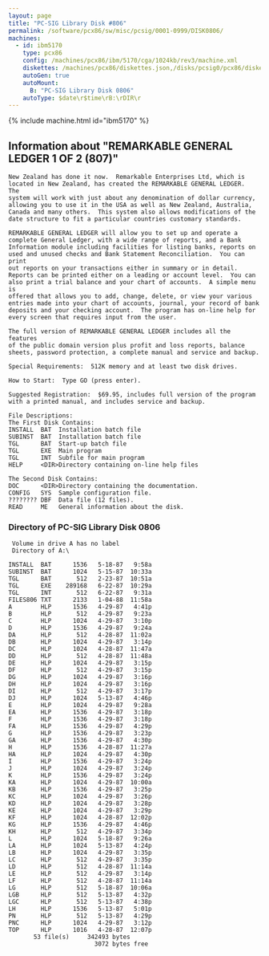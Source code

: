 ```yaml
---
layout: page
title: "PC-SIG Library Disk #806"
permalink: /software/pcx86/sw/misc/pcsig/0001-0999/DISK0806/
machines:
  - id: ibm5170
    type: pcx86
    config: /machines/pcx86/ibm/5170/cga/1024kb/rev3/machine.xml
    diskettes: /machines/pcx86/diskettes.json,/disks/pcsig0/pcx86/diskettes.json
    autoGen: true
    autoMount:
      B: "PC-SIG Library Disk 0806"
    autoType: $date\r$time\rB:\rDIR\r
---
```


{% include machine.html id="ibm5170" %}

## Information about "REMARKABLE GENERAL LEDGER 1 OF 2 (807)"

    New Zealand has done it now.  Remarkable Enterprises Ltd, which is
    located in New Zealand, has created the REMARKABLE GENERAL LEDGER.  The
    system will work with just about any denomination of dollar currency,
    allowing you to use it in the USA as well as New Zealand, Australia,
    Canada and many others.  This system also allows modifications of the
    date structure to fit a particular countries customary standards.
    
    REMARKABLE GENERAL LEDGER will allow you to set up and operate a
    complete General Ledger, with a wide range of reports, and a Bank
    Information module including facilities for listing banks, reports on
    used and unused checks and Bank Statement Reconciliation.  You can print
    out reports on your transactions either in summary or in detail.
    Reports can be printed either on a leading or account level.  You can
    also print a trial balance and your chart of accounts.  A simple menu is
    offered that allows you to add, change, delete, or view your various
    entries made into your chart of accounts, journal, your record of bank
    deposits and your checking account.  The program has on-line help for
    every screen that requires input from the user.
    
    The full version of REMARKABLE GENERAL LEDGER includes all the features
    of the public domain version plus profit and loss reports, balance
    sheets, password protection, a complete manual and service and backup.
    
    Special Requirements:  512K memory and at least two disk drives.
    
    How to Start:  Type GO (press enter).
    
    Suggested Registration:  $69.95, includes full version of the program
    with a printed manual, and includes service and backup.
    
    File Descriptions:
    The First Disk Contains:
    INSTALL  BAT  Installation batch file
    SUBINST  BAT  Installation batch file
    TGL      BAT  Start-up batch file
    TGL      EXE  Main program
    TGL      INT  Subfile for main program
    HELP     <DIR>Directory containing on-line help files
    
    The Second Disk Contains:
    DOC      <DIR>Directory containing the documentation.
    CONFIG   SYS  Sample configuration file.
    ???????? DBF  Data file (12 files).
    READ     ME   General information about the disk.

### Directory of PC-SIG Library Disk 0806

     Volume in drive A has no label
     Directory of A:\

    INSTALL  BAT      1536   5-18-87   9:58a
    SUBINST  BAT      1024   5-15-87  10:33a
    TGL      BAT       512   2-23-87  10:51a
    TGL      EXE    289168   6-22-87  10:29a
    TGL      INT       512   6-22-87   9:31a
    FILES806 TXT      2133   1-04-88  11:58a
    A        HLP      1536   4-29-87   4:41p
    B        HLP       512   4-29-87   9:23a
    C        HLP      1024   4-29-87   3:10p
    D        HLP      1536   4-29-87   9:24a
    DA       HLP       512   4-28-87  11:02a
    DB       HLP      1024   4-29-87   3:14p
    DC       HLP      1024   4-28-87  11:47a
    DD       HLP       512   4-28-87  11:48a
    DE       HLP      1024   4-29-87   3:15p
    DF       HLP       512   4-29-87   3:15p
    DG       HLP      1024   4-29-87   3:16p
    DH       HLP      1024   4-29-87   3:16p
    DI       HLP       512   4-29-87   3:17p
    DJ       HLP      1024   5-13-87   4:46p
    E        HLP      1024   4-29-87   9:28a
    EA       HLP      1536   4-29-87   3:18p
    F        HLP      1536   4-29-87   3:18p
    FA       HLP      1536   4-29-87   4:29p
    G        HLP      1536   4-29-87   3:23p
    GA       HLP      1536   4-29-87   4:30p
    H        HLP      1536   4-28-87  11:27a
    HA       HLP      1024   4-29-87   4:30p
    I        HLP      1536   4-29-87   3:24p
    J        HLP      1024   4-29-87   3:24p
    K        HLP      1536   4-29-87   3:24p
    KA       HLP      1024   4-29-87  10:00a
    KB       HLP      1536   4-29-87   3:25p
    KC       HLP      1024   4-29-87   3:26p
    KD       HLP      1024   4-29-87   3:28p
    KE       HLP      1024   4-29-87   3:29p
    KF       HLP      1024   4-28-87  12:02p
    KG       HLP      1536   4-29-87   4:46p
    KH       HLP       512   4-29-87   3:34p
    L        HLP      1024   5-18-87   9:26a
    LA       HLP      1024   5-13-87   4:24p
    LB       HLP      1024   4-29-87   3:35p
    LC       HLP       512   4-29-87   3:35p
    LD       HLP       512   4-28-87  11:14a
    LE       HLP       512   4-29-87   3:14p
    LF       HLP       512   4-28-87  11:14a
    LG       HLP       512   5-18-87  10:06a
    LGB      HLP       512   5-13-87   4:32p
    LGC      HLP       512   5-13-87   4:38p
    LH       HLP      1536   5-13-87   5:01p
    PN       HLP       512   5-13-87   4:29p
    PNC      HLP      1024   4-29-87   3:12p
    TOP      HLP      1016   4-28-87  12:07p
           53 file(s)     342493 bytes
                            3072 bytes free
